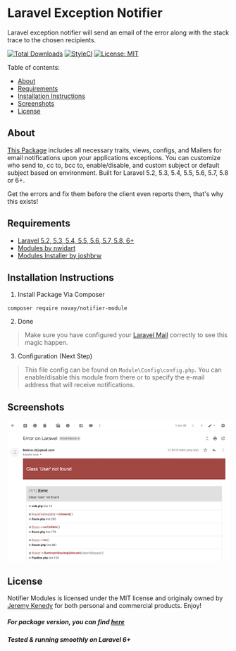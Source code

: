 # Laravel Exception Notifier

 Laravel exception notifier will send an email of the error along with the stack trace to the chosen recipients.

[![Total Downloads](https://poser.pugx.org/novay/notifier-module/d/total.svg)](https://packagist.org/packages/novay/notifier-module)
[![StyleCI](https://github.styleci.io/repos/91833181/shield?branch=master)](https://github.styleci.io/repos/91833181)
[![License: MIT](https://img.shields.io/badge/License-MIT-yellow.svg)](https://opensource.org/licenses/MIT)

Table of contents:
- [About](#about)
- [Requirements](#requirements)
- [Installation Instructions](#installation-instructions)
- [Screenshots](#screenshots)
- [License](#license)

## About
[This Package](https://packagist.org/packages/novay/notifier-module) includes all necessary traits, views, configs, and Mailers for email notifications upon your applications exceptions. You can customize who send to, cc to, bcc to, enable/disable, and custom subject or default subject based on environment. Built for Laravel 5.2, 5.3, 5.4, 5.5, 5.6, 5.7, 5.8 or 6+.

Get the errors and fix them before the client even reports them, that's why this exists!

## Requirements
* [Laravel 5.2, 5.3, 5.4, 5.5, 5.6, 5.7, 5.8, 6+](https://laravel.com/docs/installation)
* [Modules by nwidart](https://github.com/nwidart/laravel-modules)
* [Modules Installer by joshbrw](https://github.com/joshbrw/laravel-module-installer)

## Installation Instructions
1. Install Package Via Composer

```
composer require novay/notifier-module
```

2. Done

> Make sure you have configured your [Laravel Mail](https://laravel.com/docs/master/mail) correctly to see this magic happen.

3. Configuration (Next Step)

> This file config can be found on `Module\Config\config.php`. You can enable/disable this module from there or to specify the e-mail address that will receive notifications.

## Screenshots
![Email Notification](https://raw.githubusercontent.com/novay/novay-gallery/master/notifier-module.png)

## License
Notifier Modules is licensed under the MIT license and originaly owned by [Jeremy Kenedy](https://github.com/jeremykenedy) for both personal and commercial products. Enjoy!

##### For package version, you can find [here](https://github.com/novay/laravel-exception-notifier)
##### Tested & running smoothly on Laravel 6+
